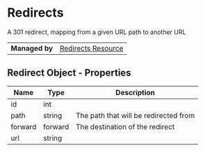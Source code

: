 # Redirects

A 301 redirect, mapping from a given URL path to another URL

|||
|---|---|
| **Managed by** | [Redirects Resource](/api/stores/v2/redirects)|

## Redirect Object - Properties

| Name | Type | Description |
| --- | --- | --- |
| id | int |
| path | string | The path that will be redirected from |
| forward | forward | The destination of the redirect |
| url | string |
